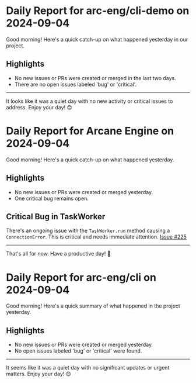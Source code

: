# Daily Report for arc-eng/cli-demo on 2024-09-04

Good morning! Here's a quick catch-up on what happened yesterday in our project.

## Highlights
- No new issues or PRs were created or merged in the last two days.
- There are no open issues labeled 'bug' or 'critical'.

---

It looks like it was a quiet day with no new activity or critical issues to address. Enjoy your day! 😊


# Daily Report for Arcane Engine on 2024-09-04

Good morning! Here's a quick catch-up on what happened yesterday.

## Highlights
- No new issues or PRs were created or merged yesterday.
- One critical bug remains open.

## Critical Bug in TaskWorker
There's an ongoing issue with the `TaskWorker.run` method causing a `ConnectionError`. This is critical and needs immediate attention. [Issue #225](https://github.com/arc-eng/studio/issues/225)

---

That's all for now. Have a productive day! 🚀


# Daily Report for arc-eng/cli on 2024-09-04

Good morning! Here's a quick summary of what happened in the project yesterday.

## Highlights
- No new issues or PRs were created or merged yesterday.
- No open issues labeled 'bug' or 'critical' were found.

---

It seems like it was a quiet day with no significant updates or urgent matters. Enjoy your day! 😊


